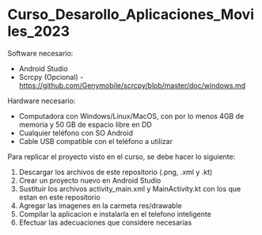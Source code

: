 # Curso_Desarollo_Aplicaciones_Moviles_2023

Software necesario:
* Android Studio
* Scrcpy (Opcional) - https://github.com/Genymobile/scrcpy/blob/master/doc/windows.md

Hardware necesario:
* Computadora con Windows/Linux/MacOS, con por lo menos 4GB de memoria y 50 GB de espacio libre en DD
* Cualquier teléfono con SO Android
* Cable USB compatible con el teléfono a utilizar

Para replicar el proyecto visto en el curso, se debe hacer lo siguiente:
1) Descargar los archivos de este repositorio (.png, .xml y .kt)
2) Crear un proyecto nuevo en Android Studio
3) Sustituir los archivos activity_main.xml y MainActivity.kt con los que estan en este repositorio
4) Agregar las imagenes en la carmeta res/drawable
5) Compilar la aplicacion e instalarla en el telefono inteligente
6) Efectuar las adecuaciones que considere necesarias
